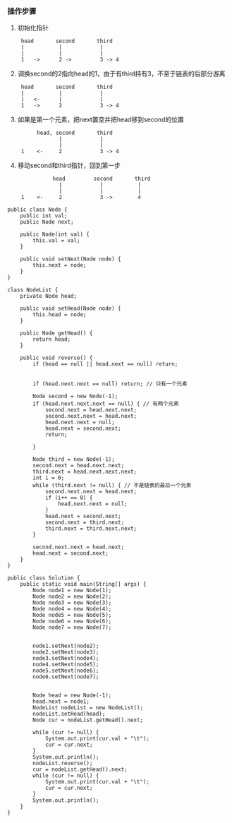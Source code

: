 
### 操作步骤
1. 初始化指针

        head       second       third
        |           |            |
        |           |            |
        1   ->      2 ->         3 -> 4


2. 调换second的2指向head的1，由于有third持有3，不至于链表的后部分游离


        head       second       third
        |           |            |
        |   <-      |            |
        1   ->      2            3 -> 4

3. 如果是第一个元素，把next置空并把head移到second的位置


             head, second       third
                    |            |
                    |            |
        1    <-     2            3 -> 4

4. 移动second和third指针，回到第一步


                  head         second       third
                    |            |           |
                    |            |           |   
        1    <-     2            3 ->        4


```
public class Node {
    public int val;
    public Node next;

    public Node(int val) {
        this.val = val;
    }

    public void setNext(Node node) {
        this.next = node;
    }
}

```

```
class NodeList {
    private Node head;

    public void setHead(Node node) {
        this.head = node;
    }

    public Node getHead() {
        return head;
    }

    public void reverse() {
        if (head == null || head.next == null) return;


        if (head.next.next == null) return; // 只有一个元素

        Node second = new Node(-1);
        if (head.next.next.next == null) { // 有两个元素
            second.next = head.next.next;
            second.next.next = head.next;
            head.next.next = null;
            head.next = second.next;
            return;

        }

        Node third = new Node(-1);
        second.next = head.next.next;
        third.next = head.next.next.next;
        int i = 0;
        while (third.next != null) { // 不是链表的最后一个元素
            second.next.next = head.next;
            if (i++ == 0) {
                head.next.next = null;
            }
            head.next = second.next;
            second.next = third.next;
            third.next = third.next.next;
        }

        second.next.next = head.next;
        head.next = second.next;
    }
}
```

```
public class Solution {
    public static void main(String[] args) {
        Node node1 = new Node(1);
        Node node2 = new Node(2);
        Node node3 = new Node(3);
        Node node4 = new Node(4);
        Node node5 = new Node(5);
        Node node6 = new Node(6);
        Node node7 = new Node(7);


        node1.setNext(node2);
        node2.setNext(node3);
        node3.setNext(node4);
        node4.setNext(node5);
        node5.setNext(node6);
        node6.setNext(node7);


        Node head = new Node(-1);
        head.next = node1;
        NodeList nodeList = new NodeList();
        nodeList.setHead(head);
        Node cur = nodeList.getHead().next;

        while (cur != null) {
            System.out.print(cur.val + "\t");
            cur = cur.next;
        }
        System.out.println();
        nodeList.reverse();
        cur = nodeList.getHead().next;
        while (cur != null) {
            System.out.print(cur.val + "\t");
            cur = cur.next;
        }
        System.out.println();
    }
}
```
